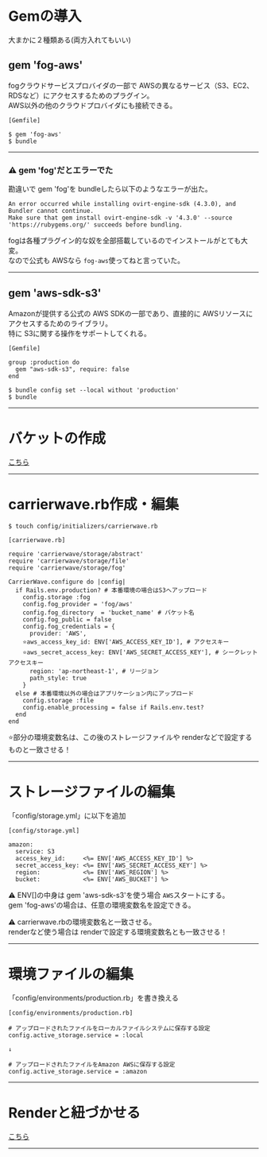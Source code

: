 # Gemの導入
大まかに２種類ある(両方入れてもいい)

## gem 'fog-aws'
fogクラウドサービスプロバイダの一部で AWSの異なるサービス（S3、EC2、RDSなど）にアクセスするためのプラグイン。  
AWS以外の他のクラウドプロバイダにも接続できる。
~~~
[Gemfile]

$ gem 'fog-aws'
$ bundle
~~~
***

### ⚠️ gem 'fog'だとエラーでた
勘違いで gem 'fog'を bundleしたら以下のようなエラーが出た。  
~~~
An error occurred while installing ovirt-engine-sdk (4.3.0), and Bundler cannot continue.
Make sure that gem install ovirt-engine-sdk -v '4.3.0' --source 'https://rubygems.org/' succeeds before bundling.
~~~

fogは各種プラグイン的な奴を全部搭載しているのでインストールがとても大変。  
なので公式も AWSなら `fog-aws`使ってねと言っていた。
***

## gem 'aws-sdk-s3'
Amazonが提供する公式の AWS SDKの一部であり、直接的に AWSリソースにアクセスするためのライブラリ。  
特に S3に関する操作をサポートしてくれる。  
~~~
[Gemfile]

group :production do
  gem "aws-sdk-s3", require: false
end

$ bundle config set --local without 'production'
$ bundle
~~~
***

# バケットの作成
[こちら](https://github.com/Tarara33/TIL/blob/main/%E3%82%B5%E3%83%BC%E3%83%90%E3%83%BC/AWS/S3.md)
***

# carrierwave.rb作成・編集
~~~
$ touch config/initializers/carrierwave.rb
~~~
~~~
[carrierwave.rb]

require 'carrierwave/storage/abstract'
require 'carrierwave/storage/file'
require 'carrierwave/storage/fog'

CarrierWave.configure do |config|
  if Rails.env.production? # 本番環境の場合はS3へアップロード
    config.storage :fog
    config.fog_provider = 'fog/aws'
    config.fog_directory  = 'bucket_name' # バケット名
    config.fog_public = false
    config.fog_credentials = {
      provider: 'AWS',
    ⭐️aws_access_key_id: ENV['AWS_ACCESS_KEY_ID'], # アクセスキー
    ⭐️aws_secret_access_key: ENV['AWS_SECRET_ACCESS_KEY'], # シークレットアクセスキー
      region: 'ap-northeast-1', # リージョン
      path_style: true
    }
  else # 本番環境以外の場合はアプリケーション内にアップロード
    config.storage :file
    config.enable_processing = false if Rails.env.test?
  end
end
~~~
⭐️部分の環境変数名は、この後のストレージファイルや renderなどで設定するものと一致させる！
***

# ストレージファイルの編集
「config/storage.yml」に以下を追加
~~~
[config/storage.yml]

amazon:
  service: S3
  access_key_id:     <%= ENV['AWS_ACCESS_KEY_ID'] %>
  secret_access_key: <%= ENV['AWS_SECRET_ACCESS_KEY'] %>
  region:            <%= ENV['AWS_REGION'] %>
  bucket:            <%= ENV['AWS_BUCKET'] %>
~~~
⚠️ ENV[]の中身は gem 'aws-sdk-s3'を使う場合 `AWS`スタートにする。  
gem 'fog-aws'の場合は、任意の環境変数名を設定できる。  

⚠️ carrierwave.rbの環境変数名と一致させる。  
renderなど使う場合は renderで設定する環境変数名とも一致させる！
***

# 環境ファイルの編集
「config/environments/production.rb」を書き換える
~~~
[config/environments/production.rb]

# アップロードされたファイルをローカルファイルシステムに保存する設定
config.active_storage.service = :local

↓

# アップロードされたファイルをAmazon AWSに保存する設定
config.active_storage.service = :amazon
~~~
***

# Renderと紐づかせる
[こちら](https://github.com/Tarara33/TIL/blob/main/%E3%82%B5%E3%83%BC%E3%83%90%E3%83%BC/render/S3%E3%81%B8%E3%81%AE%E7%94%BB%E5%83%8F%E4%BF%9D%E5%AD%98.md)
***
